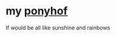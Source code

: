 # my [ponyhof](wiktionary)
If would be all like sunshine and rainbows


[wiktionary]: //de.wiktionary.org/wiki/das_Leben_ist_kein_Ponyhof#%C3%9Cbersetzungen 
